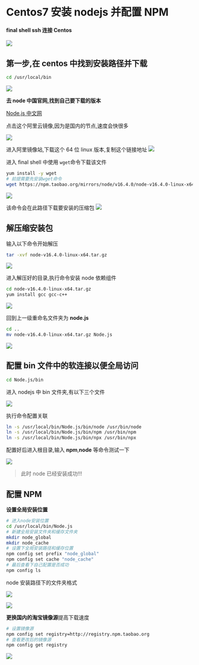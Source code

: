 # Centos7 安装 nodejs 并配置 NPM

#### final shell ssh 连接 Centos

![](http://i0.hdslb.com/bfs/album/84852beaad0f834d6579f3ce5d220c8195b3dba9.png)

## 第一步,在 centos 中找到安装路径并下载

```sh
cd /usr/local/bin
```

![](http://i0.hdslb.com/bfs/album/f4019781bd4886f876a1f1e6db06eae3144c67ba.png)

**去 node 中国官网,找到自己要下载的版本**

[Node.js 中文网](http://nodejs.cn/download/)

点击这个阿里云镜像,因为是国内的节点,速度会快很多

![](http://i0.hdslb.com/bfs/album/bd03ce0533e00b68bf4d13d26ce1af0d6de60fed.png)

进入阿里镜像站,下载这个 64 位 linux 版本,复制这个链接地址
![](http://i0.hdslb.com/bfs/album/8cb9787b0f6e834a24eb41b0c02a29132714c045.png)

进入 final shell 中使用 `wget`命令下载该文件

```sh
yum install -y wget
# 前提需要先安装wget命令
wget https://npm.taobao.org/mirrors/node/v16.4.0/node-v16.4.0-linux-x64.tar.gz

```

![](http://i0.hdslb.com/bfs/album/81329770552fdce51a96016332559688a640b8e5.png)

该命令会在此路径下载要安装的压缩包
![](http://i0.hdslb.com/bfs/album/ae1a4dbb58347069cee7320d88351b0a5a0e3700.png)

## 解压缩安装包

输入以下命令开始解压

```sh
tar -xvf node-v16.4.0-linux-x64.tar.gz
```

![](http://i0.hdslb.com/bfs/album/923c50d2721e2de914e6b5c2a0ee94d908c23ad3.png)

进入解压好的目录,执行命令安装 node 依赖组件

```sh
cd node-v16.4.0-linux-x64.tar.gz
yum install gcc gcc-c++
```

![](http://i0.hdslb.com/bfs/album/0d81159d2734c34ad1cfcd8db916790ca210d2ea.png)

回到上一级重命名文件夹为 **node.js**

```sh
cd ..
mv node-v16.4.0-linux-x64.tar.gz Node.js
```

![](http://i0.hdslb.com/bfs/album/4f816d23f3c01a437247b7e185a332da6b0ce6fc.png)

## 配置 bin 文件中的软连接以便全局访问

```sh
cd Node.js/bin
```

进入 nodejs 中 bin 文件夹,有以下三个文件

![](http://i0.hdslb.com/bfs/album/dc6446fbc653d9e581a125c2d9b5eefbad07b91b.png)

执行命令配置关联

```sh
ln -s /usr/local/bin/Node.js/bin/node /usr/bin/node
ln -s /usr/local/bin/Node.js/bin/npm /usr/bin/npm
ln -s /usr/local/bin/Node.js/bin/npx /usr/bin/npx
```

配置好后进入根目录,输入 **npm**,**node** 等命令测试一下

![](http://i0.hdslb.com/bfs/album/a5f4b1d78fa692a51c4f1a1100a8cc7f86b3ca68.png)

> 此时 node 已经安装成功!!!

## 配置 NPM

**设置全局安装位置**

```sh
# 进入node安装位置
cd /usr/local/bin/Node.js
# 新建全局安装文件夹和缓存文件夹
mkdir node_global
mkdir node_cache
# 设置下全局安装路径和缓存位置
npm config set prefix "node_global"
npm config set cache "node_cache"
# 最后查看下自己配置是否成功
npm config ls
```

node 安装路径下的文件夹格式

![](http://i0.hdslb.com/bfs/album/e28b9210016d618dca1286fb675769ea61051de1.png)

![](http://i0.hdslb.com/bfs/album/efabd9960986f0b694e2f1ac6bab56add637eaee.png)

**更换国内的淘宝镜像源**提高下载速度

```sh
# 设置镜像源
npm config set registry=http://registry.npm.taobao.org
# 查看更改后的镜像源
npm config get registry
```

![](http://i0.hdslb.com/bfs/album/ef2f891fff085b1107d24fa4e652d5b3abd5231d.png)

